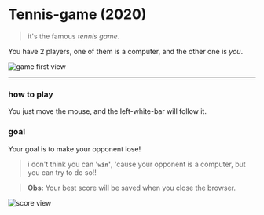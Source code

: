 # Tennis-game (2020)

> it's the famous _tennis game_.

You have 2 players, one of them is a computer, and the other one is _you_.

![game first view](https://i.imgur.com/cszJNVk.png)

---

### how to play

You just move the mouse, and the left-white-bar will follow it.

### goal

Your goal is to make your opponent lose!

> i don't think you can **'`win`'**, 'cause your opponent is a computer, but you can try to do so!!

> **Obs:** Your best score will be saved when you close the browser.

![score view](https://i.imgur.com/9js1pLi.png)
